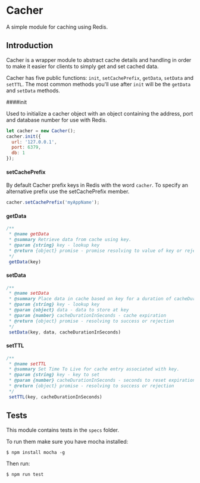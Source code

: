 # Cacher
A simple module for caching using Redis.

## Introduction

Cacher is a wrapper module to abstract cache details and handling in order to make it easier for clients to simply get and set cached data.

Cacher has five public functions: `init`, `setCachePrefix`, `getData`, `setData` and `setTTL`.  The most common methods you'll use after `init` will be the `getData` and `setData` methods.

####init

Used to initialize a cacher object with an object containing the address, port and database number for use with Redis.

```javascript
let cacher = new Cacher();
cacher.init({
  url: '127.0.0.1',
  port: 6379,
  db: 1  
});
```

#### setCachePrefix

By default Cacher prefix keys in Redis with the word `cacher`. To specify an alternative prefix use the setCachePrefix member.

```javascript
cacher.setCachePrefix('myAppName');
```

#### getData

```javascript
/**
 * @name getData
 * @summary Retrieve data from cache using key.
 * @param {string} key - lookup key
 * @return {object} promise - promise resolving to value of key or rejection
 */
 getData(key)
```

#### setData

```javascript
/**
 * @name setData
 * @summary Place data in cache based on key for a duration of cacheDurationInSeconds.
 * @param {string} key - lookup key
 * @param {object} data - data to store at key
 * @param {number} cacheDurationInSeconds - cache expiration
 * @return {object} promise - resolving to success or rejection
 */
 setData(key, data, cacheDurationInSeconds)
```

#### setTTL

```javascript
/**
 * @name setTTL
 * @summary Set Time To Live for cache entry associated with key.
 * @param {string} key - key to set
 * @param {number} cacheDurationInSeconds - seconds to reset expiration to
 * @return {object} promise - resolving to success or rejection
 */
 setTTL(key, cacheDurationInSeconds)
```

## Tests

This module contains tests in the `specs` folder.

To run them make sure you have mocha installed:

```shell
$ npm install mocha -g
```

Then run:

```shell
$ npm run test
```
